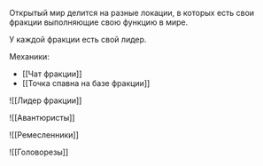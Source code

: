 Открытый мир делится на разные локации, в которых есть свои фракции выполняющие свою функцию в мире.

У каждой фракции есть свой лидер.

Механики:
- [[Чат фракции]]
- [[Точка спавна на базе фракции]]

![[Лидер фракции]]

![[Авантюристы]]

![[Ремесленники]]

![[Головорезы]]
